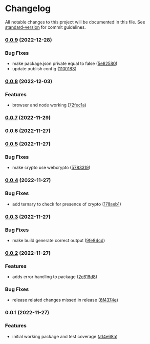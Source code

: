 # Changelog

All notable changes to this project will be documented in this file. See [standard-version](https://github.com/conventional-changelog/standard-version) for commit guidelines.

### [0.0.9](https://github.com/tbusillo/teensy-uuid/compare/v0.0.8...v0.0.9) (2022-12-28)

### Bug Fixes

- make package.json private equal to false ([5e82580](https://github.com/tbusillo/teensy-uuid/commit/5e8258081e7a4abb711bba46ac7f6577cb164b45))
- update publish config ([1100183](https://github.com/tbusillo/teensy-uuid/commit/1100183f5914636fdd4f95db2fc705620bfe2212))

### [0.0.8](https://github.com/tbusillo/teensy-uuid/compare/v0.0.7...v0.0.8) (2022-12-03)

### Features

- browser and node working ([72fec1a](https://github.com/tbusillo/teensy-uuid/commit/72fec1aa537e4120bc5c38d1d851927ee0f6dffb))

### [0.0.7](https://github.com/tbusillo/teensy-uuid/compare/v0.0.6...v0.0.7) (2022-11-29)

### [0.0.6](https://github.com/tbusillo/teensy-uuid/compare/v0.0.5...v0.0.6) (2022-11-27)

### [0.0.5](https://github.com/tbusillo/teensy-uuid/compare/v0.0.4...v0.0.5) (2022-11-27)

### Bug Fixes

- make crypto use webcrypto ([5783319](https://github.com/tbusillo/teensy-uuid/commit/5783319779085818044486fd9e7c621f090a9e07))

### [0.0.4](https://github.com/tbusillo/teensy-uuid/compare/v0.0.3...v0.0.4) (2022-11-27)

### Bug Fixes

- add ternary to check for presence of crypto ([178aeb1](https://github.com/tbusillo/teensy-uuid/commit/178aeb10f632a80017e7a85143f5ffb22cb33e77))

### [0.0.3](https://github.com/tbusillo/teensy-uuid/compare/v0.0.2...v0.0.3) (2022-11-27)

### Bug Fixes

- make build generate correct output ([9fe84cd](https://github.com/tbusillo/teensy-uuid/commit/9fe84cdbfd1a3103cf6418fc8295a0bc686ebafc))

### [0.0.2](https://github.com/tbusillo/teensy-uuid/compare/v0.0.1...v0.0.2) (2022-11-27)

### Features

- adds error handling to package ([2c618d8](https://github.com/tbusillo/teensy-uuid/commit/2c618d8fdd33a541869351209190db9ff4884ba4))

### Bug Fixes

- release related changes missed in release ([6f4374e](https://github.com/tbusillo/teensy-uuid/commit/6f4374e7fd40d4ead30f67ff4d0a170dc5617c23))

### 0.0.1 (2022-11-27)

### Features

- initial working package and test coverage ([a14e68a](https://github.com/tbusillo/teensy-uuid/commit/a14e68aa95b006b6e5e100798c971275c6eddf87))
